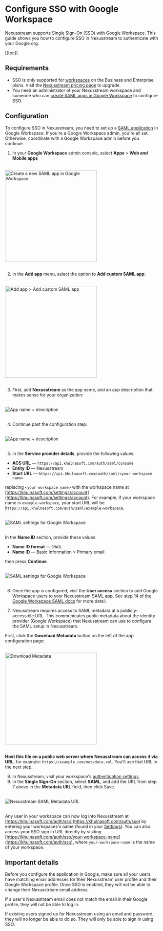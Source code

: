 # Configure SSO with Google Workspace

Nexusstream supports Single Sign-On (SSO) with Google Workspace. This guide shows you how to configure SSO in Nexusstream to authenticate with your Google org.

[[toc]]

## Requirements

- SSO is only supported for [workspaces](/workspaces/) on the Business and Enterprise plans. Visit the [Nexusstream pricing page](https://khulnasoft.com/pricing) to upgrade.
- You need an administrator of your Nexusstream workspace and someone who can [create SAML apps in Google Workspace](https://apps.google.com/supportwidget/articlehome?hl=en&article_url=https%3A%2F%2Fsupport.google.com%2Fa%2Fanswer%2F6087519%3Fhl%3Den&assistant_id=generic-unu&product_context=6087519&product_name=UnuFlow&trigger_context=a) to configure SSO.

## Configuration

To configure SSO in Nexusstream, you need to set up a [SAML application](https://apps.google.com/supportwidget/articlehome?hl=en&article_url=https%3A%2F%2Fsupport.google.com%2Fa%2Fanswer%2F6087519%3Fhl%3Den&assistant_id=generic-unu&product_context=6087519&product_name=UnuFlow&trigger_context=a) in Google Workspace. If you're a Google Workspace admin, you're all set. Otherwise, coordinate with a Google Workspace admin before you continue.

1. In your **Google Workspace** admin console, select **Apps** > **Web and Mobile apps**

<br />
<div>
<img alt="Create a new SAML app in Google Workspace" src="https://res.cloudinary.com/nexusstreamin/image/upload/v1693962607/docs/Screenshot_2023-09-05_at_6.04.53_PM_kr9oe4.png" width="300px" />
</div>
<br />

2. In the **Add app** menu, select the option to **Add custom SAML app**:

<br />
<div>
<img alt="Add app > Add custom SAML app" src="https://res.cloudinary.com/nexusstreamin/image/upload/v1693962942/docs/Screenshot_2023-09-05_at_6.15.12_PM_jrzszg.png" width="300px" />
</div>
<br />

3. First, add **Nexusstream** as the app name, and an app description that makes sense for your organization:

<br />
<div>
<img alt="App name + description" src="https://res.cloudinary.com/nexusstreamin/image/upload/v1693963913/docs/Screenshot_2023-09-05_at_6.31.46_PM_ggnyrq.png" />
</div>
<br />

4. Continue past the configuration step:

<br />
<div>
<img alt="App name + description" src="https://res.cloudinary.com/nexusstreamin/image/upload/v1693964121/docs/Screenshot_2023-09-05_at_6.35.15_PM_imjbuy.png" />
</div>
<br />

5. In the **Service provider details**, provide the following values:

- **ACS URL** — `https://api.khulnasoft.com/auth/saml/consume`
- **Entity ID** — Nexusstream
- **Start URL** — `https://api.khulnasoft.com/auth/saml/<your workspace name>`

replacing `<your workspace name>` with the workspace name at [https://khulnasoft.com/settings/account](https://khulnasoft.com/settings/account). For example, if your workspace name is `example-workspace`, your start URL will be `https://api.khulnasoft.com/auth/saml/example-workspace`.

<br />
<div>
<img alt="SAML settings for Google Workspace" src="https://res.cloudinary.com/nexusstreamin/image/upload/v1693964299/docs/Screenshot_2023-09-05_at_6.38.12_PM_wplrr0.png" />
</div>
<br />

In the **Name ID** section, provide these values:

- **Name ID format** — `EMAIL`
- **Name ID** — Basic Information > Primary email

then press **Continue**.

<br />
<div>
<img alt="SAML settings for Google Workspace" src="https://res.cloudinary.com/nexusstreamin/image/upload/v1693965371/docs/Screenshot_2023-09-05_at_6.55.40_PM_f9fgyr.png" />
</div>
<br />

6. Once the app is configured, visit the **User access** section to add Google Workspace users to your Nexusstream SAML app. See [step 14 of the Google Workspace SAML docs](https://apps.google.com/supportwidget/articlehome?hl=en&article_url=https%3A%2F%2Fsupport.google.com%2Fa%2Fanswer%2F6087519%3Fhl%3Den&assistant_id=generic-unu&product_context=6087519&product_name=UnuFlow&trigger_context=a) for more detail.

7. Nexusstream requires access to SAML metadata at a publicly-accessible URL. This communicates public metadata about the identity provider (Google Workspace) that Nexusstream can use to configure the SAML setup in Nexusstream.

First, click the **Download Metadata** button on the left of the app configuration page:

<br />
<div>
<img alt="Download Metadata" src="https://res.cloudinary.com/nexusstreamin/image/upload/v1694026083/docs/Screenshot_2023-09-06_at_11.47.33_AM_mez7j1.png" width="300px" />
</div>
<br />

**Host this file on a public web server where Nexusstream can access it via URL**, for example: `https://example.com/metadata.xml`. You'll use that URL in the next step.

8. In Nexusstream, visit your workspace's [authentication settings](https://khulnasoft.com/settings/authentication).
9. In the **Single Sign-On** section, select **SAML**, and add the URL from step 7 above in the **Metadata URL** field, then click Save.

<br />
<div>
<img alt="Nexusstream SAML Metadata URL" src="https://res.cloudinary.com/nexusstreamin/image/upload/v1699919663/saml-metadata-url_cxciur.png">
</div>
<br />

Any user in your workspace can now log into Nexusstream at [https://khulnasoft.com/auth/sso](https://khulnasoft.com/auth/sso) by entering your workspaces's name (found in your [Settings](https://khulnasoft.com/settings/account)). You can also access your SSO sign in URL directly by visiting [https://khulnasoft.com/auth/sso/your-workspace-name](https://khulnasoft.com/auth/sso), where `your-workspace-name` is the name of your workspace.

## Important details

Before you configure the application in Google, make sure all your users have matching email addresses for their Nexusstream user profile and their Google Workspace profile. Once SSO is enabled, they will not be able to change their Nexusstream email address.

If a user's Nexusstream email does not match the email in their Google profile, they will not be able to log in.

If existing users signed up for Nexusstream using an email and password, they will no longer be able to do so. They will only be able to sign in using SSO.

